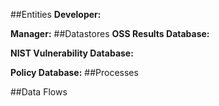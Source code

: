 ##Entities
**Developer:**

**Manager:**
##Datastores
**OSS Results Database:**

**NIST Vulnerability Database:**

**Policy Database:**
##Processes

##Data Flows
